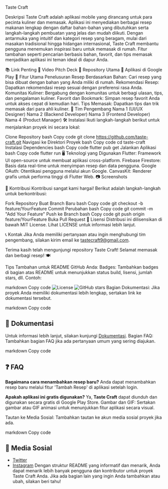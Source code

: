 Taste Craft
<!-- Ganti dengan URL gambar banner Anda -->

Deskripsi
Taste Craft adalah aplikasi mobile yang dirancang untuk para pecinta kuliner dan memasak. Aplikasi ini menyediakan berbagai resep makanan lengkap dengan daftar bahan-bahan yang dibutuhkan serta langkah-langkah pembuatan yang jelas dan mudah diikuti. Dengan antarmuka yang intuitif dan kategori resep yang beragam, mulai dari masakan tradisional hingga hidangan internasional, Taste Craft membantu pengguna menemukan inspirasi baru untuk memasak di rumah. Fitur tambahan seperti pencarian berbasis bahan, favorit, dan tips memasak menjadikan aplikasi ini teman ideal di dapur Anda.

📚 Link Penting
🎥 Video Pitch Deck
📂 Repository Utama
📱 Aplikasi di Google Play
🚀 Fitur Utama
Penelusuran Resep Berdasarkan Bahan: Cari resep yang bisa dibuat dengan bahan yang Anda miliki di rumah.
Rekomendasi Resep: Dapatkan rekomendasi resep sesuai dengan preferensi rasa Anda.
Komunitas Kuliner: Bergabung dengan komunitas untuk berbagi ulasan, tips, dan pengalaman kuliner.
Favorit dan Bookmark: Simpan resep favorit Anda untuk akses cepat di kemudian hari.
Tips Memasak: Dapatkan tips dan trik memasak dari para ahli kuliner.
👥 Tim Pengembang
Nama 1 (UI/UX Designer)
Nama 2 (Backend Developer)
Nama 3 (Frontend Developer)
Nama 4 (Product Manager)
🛠️ Instalasi
Ikuti langkah-langkah berikut untuk menjalankan proyek ini secara lokal:

Clone Repository
bash
Copy code
git clone https://github.com/taste-craft.git
Navigasi ke Direktori Proyek
bash
Copy code
cd taste-craft
Instalasi Dependencies
bash
Copy code
flutter pub get
Jalankan Aplikasi
bash
Copy code
flutter run
🖥️ Teknologi yang Digunakan
Flutter: Framework UI open-source untuk membuat aplikasi cross-platform.
Firebase Firestore: Basis data real-time untuk menyimpan resep dan data pengguna.
Google OAuth: Otentikasi pengguna melalui akun Google.
CanvasKit: Renderer grafis untuk performa tinggi di Flutter Web.
📷 Screenshots


📝 Kontribusi
Kontribusi sangat kami hargai! Berikut adalah langkah-langkah untuk berkontribusi:

Fork Repository
Buat Branch Baru
bash
Copy code
git checkout -b feature/YourFeature
Commit Perubahan
bash
Copy code
git commit -m "Add Your Feature"
Push ke Branch
bash
Copy code
git push origin feature/YourFeature
Buka Pull Request
🧾 Lisensi
Distribusi ini dilisensikan di bawah MIT License. Lihat LICENSE untuk informasi lebih lanjut.

📞 Kontak
Jika Anda memiliki pertanyaan atau ingin menghubungi tim pengembang, silakan kirim email ke tastecraft9@gmail.com.

Terima kasih telah mengunjungi repository Taste Craft! Selamat memasak dan berbagi resep! 🍽️

Tips Tambahan untuk README GitHub Anda:
Badges: Tambahkan badges di bagian atas README untuk menunjukkan status build, lisensi, jumlah stars, dll. Contoh:

markdown
Copy code
![License](https://img.shields.io/badge/license-MIT-blue.svg)
![GitHub stars](https://img.shields.io/github/stars/example/taste-craft.svg?style=social&label=Star)
Bagian Dokumentasi: Jika proyek Anda memiliki dokumentasi lebih lengkap, sertakan link ke dokumentasi tersebut.

markdown
Copy code
## 📖 Dokumentasi
Untuk informasi lebih lanjut, silakan kunjungi [Dokumentasi](https://github.com/example/taste-craft/wiki).
Bagian FAQ: Tambahkan bagian FAQ jika ada pertanyaan umum yang sering diajukan.

markdown
Copy code
## ❓ FAQ
**Bagaimana cara menambahkan resep baru?**
Anda dapat menambahkan resep baru melalui fitur 'Tambah Resep' di aplikasi setelah login.

**Apakah aplikasi ini gratis digunakan?**
Ya, **Taste Craft** dapat diunduh dan digunakan secara gratis di Google Play Store.
Gambar dan GIF: Sertakan gambar atau GIF animasi untuk menunjukkan fitur aplikasi secara visual.

Tautan ke Media Sosial: Tambahkan tautan ke akun media sosial proyek jika ada.

markdown
Copy code
## 📱 Media Sosial
- [Twitter](https://twitter.com/example)
- [Instagram](https://instagram.com/example)
Dengan struktur README yang informatif dan menarik, Anda dapat menarik lebih banyak pengguna dan kontributor untuk proyek Taste Craft Anda. Jika ada bagian lain yang ingin Anda tambahkan atau ubah, silakan beri tahu!
